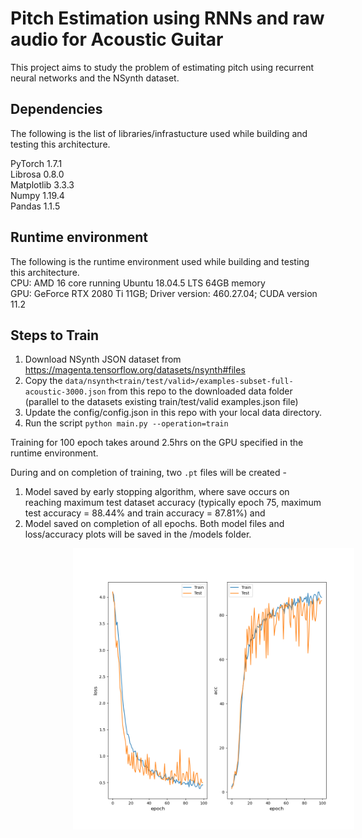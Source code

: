 # Pitch Estimation using RNNs and raw audio for Acoustic Guitar

This project aims to study the problem of estimating pitch using recurrent neural networks and the NSynth dataset. 

## Dependencies
The following is the list of libraries/infrastucture used while building and testing this architecture.

PyTorch 1.7.1  
Librosa 0.8.0  
Matplotlib 3.3.3  
Numpy 1.19.4  
Pandas 1.1.5   

## Runtime environment
The following is the runtime environment used while building and testing this architecture.   
CPU: AMD 16 core running Ubuntu 18.04.5 LTS 64GB memory   
GPU: GeForce RTX 2080 Ti 11GB; Driver version: 460.27.04; CUDA version 11.2

## Steps to Train
1. Download NSynth JSON dataset from https://magenta.tensorflow.org/datasets/nsynth#files 
2. Copy the `data/nsynth<train/test/valid>/examples-subset-full-acoustic-3000.json` from this repo to the downloaded data folder (parallel to the datasets existing train/test/valid examples.json file)
3. Update the config/config.json in this repo with your local data directory.
4. Run the script `python main.py --operation=train`  

Training for 100 epoch takes around 2.5hrs on the GPU specified in the runtime environment. 

During and on completion of training, two `.pt` files will be created - 
1. Model saved by early stopping algorithm, where save occurs on reaching maximum test dataset accuracy (typically epoch 75, maximum test accuracy = 88.44% and train accuracy = 87.81%) and  
2. Model saved on completion of all epochs. Both model files and loss/accuracy plots will be saved in the /models folder.

<img src="models/rnn-pitch-estimation-21-81-0.001-32.png" alt="drawing" style="height:450px;padding-left:100px;"/>